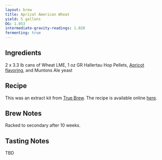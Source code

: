 ```yaml
---
layout: brew
title: Apricot American Wheat
yield: 5 gallons
OG: 1.053
intermediate-gravity-readings: 1.020
fermenting: true
---
```


## Ingredients
2 x 3.3 lb cans of Wheat LME, 1 oz GR Hallertau Hop Pellets, [Apricot flavoring](https://bsgcraftbrewing.com/apricot-flavoring-5-gallon), and Muntons Ale yeast

## Recipe
This was an extract kit from [True Brew](http://www.amazon.com/gp/product/B003SSLEHO/ref=as_li_tl?ie=UTF8&camp=1789&creative=390957&creativeASIN=B003SSLEHO&linkCode=as2&tag=zombiest-20&linkId=ADFFPGSUEU65NSZR). The recipe is available online [here](http://bsghandcraft.com/downloads/TrueBrewInstructions/K12-AmericanWheat.pdf).

## Brew Notes
Racked to secondary after 10 weeks.

## Tasting Notes
TBD
